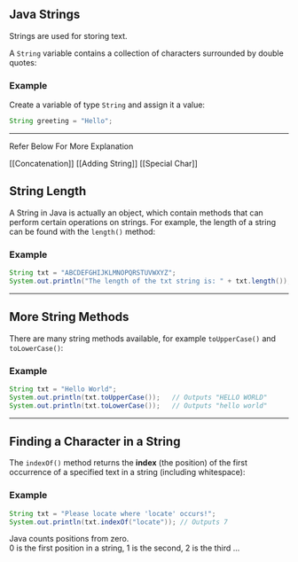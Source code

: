 ## Java Strings

Strings are used for storing text.

A `String` variable contains a collection of characters surrounded by double quotes:

### Example

Create a variable of type `String` and assign it a value:

```java
String greeting = "Hello";
```

---
Refer Below For More Explanation

[[Concatenation]]
[[Adding String]]
[[Special Char]]
## String Length

A String in Java is actually an object, which contain methods that can perform certain operations on strings. For example, the length of a string can be found with the `length()` method:

### Example

```java
String txt = "ABCDEFGHIJKLMNOPQRSTUVWXYZ";
System.out.println("The length of the txt string is: " + txt.length());
```

---

## More String Methods

There are many string methods available, for example `toUpperCase()` and `toLowerCase()`:

### Example

```java
String txt = "Hello World";
System.out.println(txt.toUpperCase());   // Outputs "HELLO WORLD"
System.out.println(txt.toLowerCase());   // Outputs "hello world"
```

---

## Finding a Character in a String

The `indexOf()` method returns the **index** (the position) of the first occurrence of a specified text in a string (including whitespace):

### Example

```java
String txt = "Please locate where 'locate' occurs!";
System.out.println(txt.indexOf("locate")); // Outputs 7
```

Java counts positions from zero.  
0 is the first position in a string, 1 is the second, 2 is the third ...